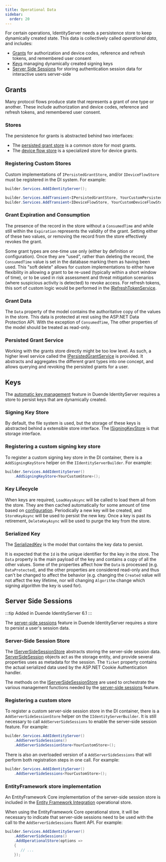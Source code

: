 ```yaml
---
title: Operational Data
sidebar:
  order: 20
---
```



For certain operations, IdentityServer needs a persistence store to keep dynamically created state.
This data is collectively called *operational data*, and includes:

* [Grants](#grants) for authorization and device codes, reference and refresh tokens, and remembered user consent
* [Keys](#keys) managing dynamically created signing keys
* [Server Side Sessions](#server-side-sessions) for storing authentication session data for interactive users server-side

## Grants

Many protocol flows produce state that represents a grant of one type or another.
These include authorization and device codes, reference and refresh tokens, and remembered user consent.

### Stores

The persistence for grants is abstracted behind two interfaces:
* The [persisted grant store](/identityserver/v7/reference/stores/persisted_grant_store) is a common store for most grants.
* The [device flow store](/identityserver/v7/reference/stores/device_flow_store) is a specialized store for device grants.

### Registering Custom Stores

Custom implementations of `IPersistedGrantStore`, and/or `IDeviceFlowStore` must be registered in the DI system.
For example:

```cs
builder.Services.AddIdentityServer();

builder.Services.AddTransient<IPersistedGrantStore, YourCustomPersistedGrantStore>();
builder.Services.AddTransient<IDeviceFlowStore, YourCustomDeviceFlowStore>();
```

### Grant Expiration and Consumption
The presence of the record in the store without a `ConsumedTime` and while still within the `Expiration` represents the validity of the grant.
Setting either of these two values, or removing the record from the store effectively revokes the grant.

Some grant types are one-time use only (either by definition or configuration).
Once they are "used", rather than deleting the record, the `ConsumedTime` value is set in the database marking them as having been used.
This "soft delete" allows for custom implementations to either have flexibility in allowing a grant to be re-used (typically within a short window of time),
or to be used in risk assessment and threat mitigation scenarios (where suspicious activity is detected) to revoke access.
For refresh tokens, this sort of custom logic would be performed in the [IRefreshTokenService](/identityserver/v7/reference/services/refresh_token_service).

### Grant Data
The `Data` property of the model contains the authoritative copy of the values in the store. This data is protected at rest using the ASP.NET Data Protection API. With the exception of `ConsumedTime`, The other properties of the model should be treated as read-only.

### Persisted Grant Service
Working with the grants store directly might be too low level.
As such, a higher level service called the [IPersistedGrantService](/identityserver/v7/reference/services/persisted_grant_service) is provided.
It abstracts and aggregates the different grant types into one concept, and allows querying and revoking the persisted grants for a user.

## Keys

The [automatic key management](/identityserver/v7/fundamentals/key_management#automatic-key-management) feature in Duende IdentityServer requires a store to persist keys that are dynamically created.

### Signing Key Store
By default, the file system is used, but the storage of these keys is abstracted behind a extensible store interface.
The [ISigningKeyStore](/identityserver/v7/reference/stores/signing_key_store) is that storage interface.

### Registering a custom signing key store

To register a custom signing key store in the DI container, there is a `AddSigningKeyStore` helper on the `IIdentityServerBuilder`.
For example:

```cs
builder.Services.AddIdentityServer()
    .AddSigningKeyStore<YourCustomStore>();
```

### Key Lifecycle
When keys are required, `LoadKeysAsync` will be called to load them all from the store.
They are then cached automatically for some amount of time based on [configuration](/identityserver/v7/reference/options#key-management).
Periodically a new key will be created, and `StoreKeyAsync` will be used to persist the new key.
Once a key is past its retirement, `DeleteKeyAsync` will be used to purge the key from the store.

### Serialized Key
The [SerializedKey](/identityserver/v7/reference/stores/signing_key_store#serializedkey) is the model that contains the key data to persist.

It is expected that the `Id` is the unique identifier for the key in the store. The `Data` property is the main payload of the key and contains a copy of all the other values. Some of the properties affect how the `Data` is processed (e.g. `DataProtected`), and the other properties are considered read-only and thus can't be changed to affect the behavior (e.g. changing the `Created` value will not affect the key lifetime, nor will changing `Algorithm` change which signing algorithm the key is used for).

## Server Side Sessions

:::tip
Added in Duende IdentityServer 6.1
:::

The [server-side sessions](/identityserver/v7/ui/server_side_sessions) feature in Duende IdentityServer requires a store to persist a user's session data.

### Server-Side Session Store

The [IServerSideSessionStore](/identityserver/v7/reference/stores/server_side_sessions) abstracts storing the server-side session data.
[ServerSideSession](/identityserver/v7/reference/stores/server_side_sessions#serversidesession) objects act as the storage entity, and provide several properties uses as metadata for the session. The `Ticket` property contains the actual serialized data used by the ASP.NET Cookie Authentication handler.

The methods on the [IServerSideSessionStore](/identityserver/v7/reference/stores/server_side_sessions) are used to orchestrate the various management functions needed by the [server-side sessions](/identityserver/v7/ui/server_side_sessions#session-management) feature.

### Registering a custom store

To register a custom server-side session store in the DI container, there is a `AddServerSideSessionStore` helper on the `IIdentityServerBuilder`.
It is still necessary to call `AddServerSideSessions` to enable the server-side session feature.
For example:

```cs
builder.Services.AddIdentityServer()
    .AddServerSideSessions()
    .AddServerSideSessionStore<YourCustomStore>();
```

There is also an overloaded version of a `AddServerSideSessions` that will perform both registration steps in one call.
For example:

```cs
builder.Services.AddIdentityServer()
    .AddServerSideSessions<YourCustomStore>();
```

### EntityFramework store implementation

An EntityFramework Core implementation of the server-side session store is included in the [Entity Framework Integration](/identityserver/v7/data/ef#operational-store) operational store.

When using the EntityFramework Core operational store, it will be necessary to indicate that server-side sessions need to be used with the call to the `AddServerSideSessions` fluent API.
For example:


```cs
builder.Services.AddIdentityServer()
    .AddServerSideSessions()
    .AddOperationalStore(options =>
    {
       // ...
    });

```
